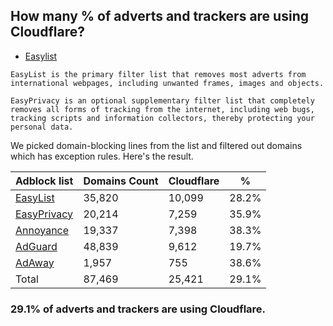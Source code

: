 ## How many % of adverts and trackers are using Cloudflare?


- [Easylist](https://web.archive.org/web/20210516110248/https://easylist.to/)
```
EasyList is the primary filter list that removes most adverts from international webpages, including unwanted frames, images and objects.

EasyPrivacy is an optional supplementary filter list that completely removes all forms of tracking from the internet, including web bugs, tracking scripts and information collectors, thereby protecting your personal data.
```


We picked domain-blocking lines from the list and filtered out domains which has exception rules.
Here's the result.


| Adblock list | Domains Count | Cloudflare | % |
| --- | --- | --- | --- |
| [EasyList](https://easylist.to/easylist/easylist.txt) | 35,820 | 10,099 | 28.2% |
| [EasyPrivacy](https://easylist.to/easylist/easyprivacy.txt) | 20,214 | 7,259 | 35.9% |
| [Annoyance](https://secure.fanboy.co.nz/fanboy-annoyance.txt) | 19,337 | 7,398 | 38.3% |
| [AdGuard](https://adguardteam.github.io/AdGuardSDNSFilter/Filters/filter.txt) | 48,839 | 9,612 | 19.7% |
| [AdAway](https://raw.githubusercontent.com/AdAway/adaway.github.io/master/hosts.txt) | 1,957 | 755 | 38.6% |
| Total | 87,469 | 25,421 | 29.1% |


### 29.1% of adverts and trackers are using Cloudflare.